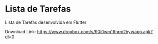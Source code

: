 # Lista de Tarefas

Lista de Tarefas desenvolvida em Flutter

Download Link: https://www.dropbox.com/s/90i0wm16nrm2hyy/app.apk?dl=0
